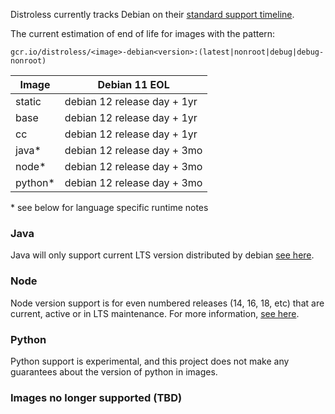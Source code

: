 Distroless currently tracks Debian on their [standard support timeline](https://wiki.debian.org/DebianReleases#Production_Releases).

The current estimation of end of life for images with the pattern:

`gcr.io/distroless/<image>-debian<version>:(latest|nonroot|debug|debug-nonroot)`

| Image       | Debian 11 EOL               |
| ----------- | --------------------------- |
| static      | debian 12 release day + 1yr |
| base        | debian 12 release day + 1yr |
| cc          | debian 12 release day + 1yr |
| java*       | debian 12 release day + 3mo |
| node*       | debian 12 release day + 3mo |
| python*     | debian 12 release day + 3mo |

\* see below for language specific runtime notes


### Java
Java will only support current LTS version distributed by debian [see here](https://wiki.debian.org/Java).

### Node
Node version support is for even numbered releases (14, 16, 18, etc) that are current, active or in LTS maintenance. For more information, [see here](https://nodejs.org/en/about/releases/).

### Python
Python support is experimental, and this project does not make any guarantees about the version of python in images.

### Images no longer supported (TBD)

